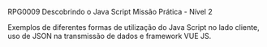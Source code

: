 RPG0009 Descobrindo o Java Script
Missão Prática - Nível 2

Exemplos de diferentes formas de utilização do Java Script no lado cliente, uso de
JSON na transmissão de dados e framework VUE JS.
